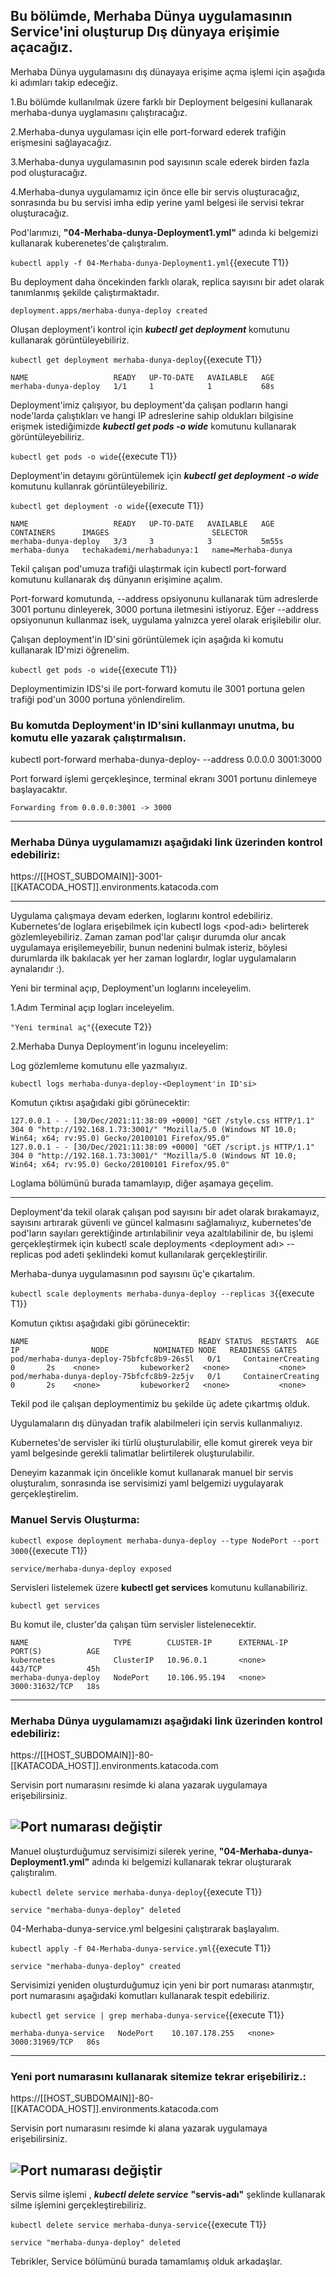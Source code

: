 ## Bu bölümde, Merhaba Dünya uygulamasının Service'ini oluşturup Dış dünyaya erişimie açacağız.


Merhaba Dünya uygulamasını dış dünayaya erişime açma işlemi için aşağıda ki adımları takip edeceğiz.

1.Bu bölümde kullanılmak üzere farklı bir Deployment belgesini kullanarak merhaba-dunya uyglamasını çalıştıracağız.

2.Merhaba-dunya uygulaması için elle port-forward ederek trafiğin erişmesini sağlayacağız.

3.Merhaba-dunya uygulamasının pod sayısının scale ederek birden fazla pod oluşturacağız.

4.Merhaba-dunya uygulamamız için önce elle bir servis oluşturacağız, sonrasında bu bu servisi imha edip yerine yaml belgesi ile servisi tekrar oluşturacağız.

Pod'larımızı, **"04-Merhaba-dunya-Deployment1.yml"** adında ki belgemizi kullanarak kuberenetes'de çalıştıralım.

`kubectl apply -f 04-Merhaba-dunya-Deployment1.yml`{{execute T1}}

Bu deployment daha öncekinden farklı olarak, replica sayısını bir adet olarak tanımlanmış şekilde çalıştırmaktadır.

```
deployment.apps/merhaba-dunya-deploy created
```

Oluşan deployment'i kontrol için ***kubectl get deployment*** komutunu kullanarak görüntüleyebiliriz.

`kubectl get deployment merhaba-dunya-deploy`{{execute T1}}

```
NAME                   READY   UP-TO-DATE   AVAILABLE   AGE
merhaba-dunya-deploy   1/1     1            1           68s
```

Deployment'imiz çalışıyor, bu deployment'da çalışan podların hangi node'larda çalıştıkları ve hangi IP adreslerine sahip oldukları bilgisine erişmek istediğimizde ***kubectl get pods -o wide*** komutunu kullanarak görüntüleyebiliriz.

`kubectl get pods -o wide`{{execute T1}}

Deployment'in detayını görüntülemek için ***kubectl get deployment -o wide*** komutunu kullanrak görüntüleyebiliriz.

`kubectl get deployment -o wide`{{execute T1}}

```
NAME                   READY   UP-TO-DATE   AVAILABLE   AGE     CONTAINERS      IMAGES                       SELECTOR
merhaba-dunya-deploy   3/3     3            3           5m55s   merhaba-dunya   techakademi/merhabadunya:1   name=Merhaba-dunya
```

Tekil çalışan pod'umuza trafiği ulaştırmak için kubectl port-forward komutunu kullanarak dış dünyanın erişimine açalım.

Port-forward komutunda, --address opsiyonunu kullanarak tüm adreslerde 3001 portunu dinleyerek, 3000 portuna iletmesini istiyoruz. Eğer --address opsiyonunun kullanmaz isek, uygulama yalnızca yerel olarak erişilebilir olur.


Çalışan deployment'in ID'sini görüntülemek için aşağıda ki komutu kullanarak ID'mizi öğrenelim.

`kubectl get pods -o wide`{{execute T1}}

Deploymentimizin IDS'si ile port-forward komutu ile 3001 portuna gelen trafiği pod'un 3000 portuna yönlendirelim.

### Bu komutda Deployment'in ID'sini kullanmayı unutma, bu komutu elle yazarak çalıştırmalısın.

kubectl port-forward merhaba-dunya-deploy-<deployment-ID> --address 0.0.0.0 3001:3000

Port forward işlemi gerçekleşince, terminal ekranı 3001 portunu dinlemeye başlayacaktır.

```
Forwarding from 0.0.0.0:3001 -> 3000
```

---
### Merhaba Dünya uygulamamızı aşağıdaki link  üzerinden kontrol edebiliriz:

https://[[HOST_SUBDOMAIN]]-3001-[[KATACODA_HOST]].environments.katacoda.com

---

Uygulama çalışmaya devam ederken, loglarını kontrol edebiliriz. Kubernetes'de loglara erişebilmek için kubectl logs <pod-adı> belirterek gözlemleyebiliriz. Zaman zaman pod'lar çalışır durumda olur ancak uygulamaya erişilemeyebilir, bunun nedenini bulmak isteriz, böylesi durumlarda ilk bakılacak yer her zaman loglardır, loglar uygulamaların aynalarıdır :).


Yeni bir terminal açıp, Deployment'un loglarını inceleyelim.

1.Adım Terminal açıp logları inceleyelim.

`"Yeni terminal aç"`{{execute T2}}

2.Merhaba Dunya Deployment'in logunu inceleyelim:

Log gözlemleme komutunu elle yazmalıyız.

```
kubectl logs merhaba-dunya-deploy-<Deployment'in ID'si>
```

Komutun çıktısı aşağıdaki gibi görünecektir:
```
127.0.0.1 - - [30/Dec/2021:11:38:09 +0000] "GET /style.css HTTP/1.1" 304 0 "http://192.168.1.73:3001/" "Mozilla/5.0 (Windows NT 10.0; Win64; x64; rv:95.0) Gecko/20100101 Firefox/95.0"
127.0.0.1 - - [30/Dec/2021:11:38:09 +0000] "GET /script.js HTTP/1.1" 304 0 "http://192.168.1.73:3001/" "Mozilla/5.0 (Windows NT 10.0; Win64; x64; rv:95.0) Gecko/20100101 Firefox/95.0"
```
Loglama bölümünü burada tamamlayıp, diğer aşamaya geçelim.


----
Deployment'da tekil olarak çalışan pod sayısını bir adet olarak bırakamayız, sayısını artırarak güvenli ve güncel kalmasını sağlamalıyız, kubernetes'de pod'ların sayıları gerektiğinde artırılabilinir veya azaltılabilinir de, bu işlemi gerçekleştirmek için kubectl scale deployments <deployment adı> --replicas pod adeti şeklindeki komut kullanılarak gerçekleştirilir.

Merhaba-dunya uygulamasının pod sayısını üç'e çıkartalım.

`kubectl scale deployments merhaba-dunya-deploy --replicas 3`{{execute T1}}

Komutun çıktısı aşağıdaki gibi görünecektir:

```
NAME                                      READY STATUS  RESTARTS  AGE   IP                NODE          NOMINATED NODE   READINESS GATES
pod/merhaba-dunya-deploy-75bfcfc8b9-26s5l   0/1     ContainerCreating   0       2s    <none>         kubeworker2   <none>           <none>
pod/merhaba-dunya-deploy-75bfcfc8b9-2z5jv   0/1     ContainerCreating   0    	2s    <none>         kubeworker2   <none>           <none>
```
Tekil pod ile çalışan deploymentimiz bu şekilde üç adete çıkartmış olduk.

Uygulamaların dış dünyadan trafik alabilmeleri için servis kullanmalıyız.

Kubernetes'de servisler iki türlü oluşturulabilir, elle komut girerek veya bir yaml belgesinde gerekli talimatlar belirtilerek oluşturulabilir.

Deneyim kazanmak için öncelikle komut kullanarak manuel bir servis oluşturalım, sonrasında ise servisimizi yaml belgemizi uygulayarak gerçekleştirelim.

### Manuel Servis Oluşturma:
`kubectl expose deployment merhaba-dunya-deploy --type NodePort --port 3000`{{execute T1}}

`service/merhaba-dunya-deploy exposed`

Servisleri listelemek üzere **kubectl get services** komutunu kullanabiliriz.

```
kubectl get services
```
Bu komut ile, cluster'da çalışan tüm servisler listelenecektir.

```
NAME                   TYPE        CLUSTER-IP      EXTERNAL-IP   PORT(S)          AGE
kubernetes             ClusterIP   10.96.0.1       <none>        443/TCP          45h
merhaba-dunya-deploy   NodePort    10.106.95.194   <none>        3000:31632/TCP   18s
```

---
### Merhaba Dünya uygulamamızı aşağıdaki link  üzerinden kontrol edebiliriz:

https://[[HOST_SUBDOMAIN]]-80-[[KATACODA_HOST]].environments.katacoda.com

Servisin port numarasını resimde ki alana yazarak uygulamaya erişebilirsiniz.

![Port numarası değiştir](./assets/diffport.png)
---

Manuel oluşturduğumuz servisimizi silerek yerine, **"04-Merhaba-dunya-Deployment1.yml"** adında ki belgemizi kullanarak tekrar oluşturarak çalıştıralım.

`kubectl delete service merhaba-dunya-deploy`{{execute T1}}

```
service "merhaba-dunya-deploy" deleted
```

04-Merhaba-dunya-service.yml belgesini çalıştırarak başlayalım.

`kubectl apply -f 04-Merhaba-dunya-service.yml`{{execute T1}}

```
service "merhaba-dunya-deploy" created
```

Servisimizi yeniden oluşturduğumuz için yeni bir port numarası atanmıştır, port numarasını aşağıdaki komutları kullanarak tespit edebiliriz.

`kubectl get service | grep merhaba-dunya-service`{{execute T1}}

```
merhaba-dunya-service   NodePort    10.107.178.255   <none>        3000:31969/TCP   86s
```

---
### Yeni port numarasını kullanarak sitemize tekrar erişebiliriz.:

https://[[HOST_SUBDOMAIN]]-80-[[KATACODA_HOST]].environments.katacoda.com

Servisin port numarasını resimde ki alana yazarak uygulamaya erişebilirsiniz.

![Port numarası değiştir](./assets/diffport.png)
---

Servis silme işlemi , ***kubectl delete service*** **"servis-adı"** şeklinde kullanarak silme işlemini gerçekleştirebiliriz.

`kubectl delete service merhaba-dunya-service`{{execute T1}}

```
service "merhaba-dunya-deploy" deleted
```
Tebrikler, Service bölümünü burada tamamlamış olduk arkadaşlar.
